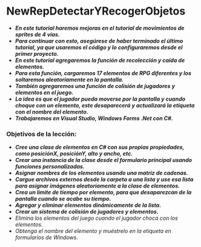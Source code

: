 # NewRepDetectarYRecogerObjetos

- **_En este tutorial haremos mejoras en el tutorial de movimientos de sprites de 4 vías._**
- **_Para continuar con esto, asegúrese de haber terminado el último tutorial, ya que usaremos el código y lo configuraremos desde el primer proyecto._**
- **_En este tutorial agregaremos la función de recolección y caída de elementos._**
- **_Para esta función, cargaremos 17 elementos de RPG diferentes y los soltaremos aleatoriamente en la pantalla._**
- **_También agregaremos una función de colisión de jugadores y elementos en el juego._**
- **_La idea es que el jugador pueda moverse por la pantalla y cuando choque con un elemento, este desaparecerá y actualizará la etiqueta con el nombre del elemento._**
- **_Trabajaremos en Visual Studio, Windows Forms .Net con C#._**

### Objetivos de la lección:

- **_Cree una clase de elementos en C# con sus propias propiedades, como posiciónX, posiciónY, alto y ancho, etc._**
- **_Crear una instancia de la clase desde el formulario principal usando funciones personalizadas._**
- **_Asignar nombres de los elementos usando una matriz de cadenas._**
- **_Cargue archivos externos desde la carpeta a una lista y use esa lista para asignar imágenes aleatoriamente a la clase de elementos._**
- **_Crea un límite de tiempo por elemento, para que desaparezcan de la pantalla cuando se acabe su tiempo._**
- **_Agregar y eliminar elementos dinámicamente de la lista._**
- **_Crear un sistema de colisión de jugadores y elementos._**
- _Elimina los elementos del juego cuando el jugador choca con los elementos._
- _Obtenga el nombre del elemento y muéstrelo en la etiqueta en formularios de Windows._
